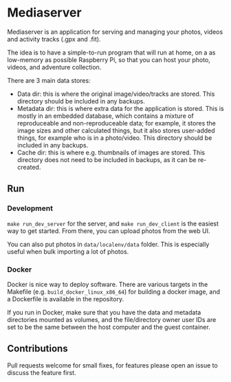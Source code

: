 # Mediaserver

Mediaserver is an application for serving and managing your photos, videos and activity tracks (.gpx and .fit).

The idea is to have a simple-to-run program that will run at home, on a as low-memory as possible Raspberry Pi, so that you can host your photo, videos, and adventure collection.

There are 3 main data stores:

- Data dir: this is where the original image/video/tracks are stored. This directory should be included in any backups.
- Metadata dir: this is where extra data for the application is stored. This is mostly in an embedded database, which contains a mixture of reproduceable and non-reproduceable data; for example, it stores the image sizes and other calculated things, but it also stores user-added things, for example who is in a photo/video. This directory should be included in any backups.
- Cache dir: this is where e.g. thumbnails of images are stored. This directory does not need to be included in backups, as it can be re-created.

## Run

### Development

`make run_dev_server` for the server, and `make run_dev_client` is the easiest way to get started. From there, you can upload photos from the web UI.

You can also put photos in `data/localenv/data` folder. This is especially useful when bulk importing a lot of photos.

### Docker

Docker is nice way to deploy software. There are various targets in the Makefile (e.g. `build_docker_linux_x86_64`) for building a docker image, and a Dockerfile is available in the repository.

If you run in Docker, make sure that you have the data and metadata directories mounted as volumes, and the file/directory owner user IDs are set to be the same between the host computer and the guest container.

## Contributions

Pull requests welcome for small fixes, for features please open an issue to discuss the feature first.
